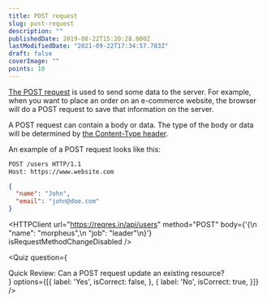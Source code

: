 ```yaml
---
title: POST request
slug: post-request
description: ""
publishedDate: 2019-08-22T15:20:28.000Z
lastModifiedDate: "2021-09-22T17:34:57.783Z"
draft: false
coverImage: ""
points: 10
---
```


[The POST request](https://developer.mozilla.org/en-US/docs/Web/HTTP/Methods/POST) is used to send some data to the server. For example, when you want to place an order on an e-commerce website, the browser will do a POST request to save that information on the server.

A POST request can contain a body or data. The type of the body or data will be determined by [the Content-Type header](https://developer.mozilla.org/en-US/docs/Web/HTTP/Headers/Content-Type).

An example of a POST request looks like this:

```bash
POST /users HTTP/1.1
Host: https://www.website.com
```

```json
{
  "name": "John",
  "email": "john@doe.com"
}
```

<HTTPClient
  url="https://reqres.in/api/users"
  method="POST"
  body={'{\n    "name": "morpheus",\n    "job": "leader"\n}'}
  isRequestMethodChangeDisabled
/>

<Quiz
  question={
    <div><span tw="font-semibold">Quick Review:</span> Can a POST request update an existing resource?</div>
  }
  options={[{
    label: 'Yes',
    isCorrect: false,
  }, {
    label: 'No',
    isCorrect: true,
  }]}
/>
